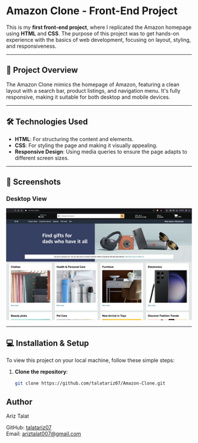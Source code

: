 # Amazon Clone - Front-End Project

This is my **first front-end project**, where I replicated the Amazon homepage using **HTML** and **CSS**. The purpose of this project was to get hands-on experience with the basics of web development, focusing on layout, styling, and responsiveness.

---

## 🚀 Project Overview

The Amazon Clone mimics the homepage of Amazon, featuring a clean layout with a search bar, product listings, and navigation menu. It's fully responsive, making it suitable for both desktop and mobile devices.

---

## 🛠️ Technologies Used

- **HTML**: For structuring the content and elements.
- **CSS**: For styling the page and making it visually appealing.
- **Responsive Design**: Using media queries to ensure the page adapts to different screen sizes.

---

## 📸 Screenshots

### Desktop View

![Amazon Clone Desktop](screenshot/Desktop.png)

---

## 💻 Installation & Setup

To view this project on your local machine, follow these simple steps:

1. **Clone the repository**:
   ```bash
   git clone https://github.com/talatariz07/Amazon-Clone.git
   ```

## Author

Ariz Talat

GitHub: [talatariz07](https://github.com/talatariz07)
<br>
Email: ariztalat007@gmail.com